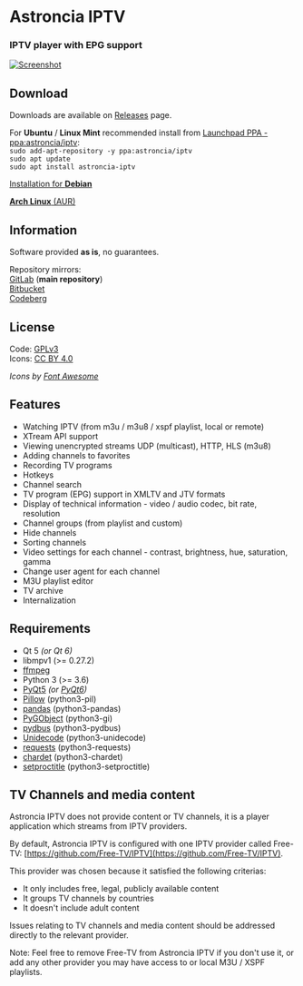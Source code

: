 # Astroncia IPTV
### IPTV player with EPG support

[![Screenshot](https://gitlab.com/astroncia/iptv/uploads/b59522369ccba3c99f349e397d102c0b/astroncia-iptv-screenshot-thumb.png)](https://gitlab.com/astroncia/iptv/uploads/9cb6c1e462a679117f36e67ec98ec8b0/astroncia-iptv-screenshot.png)  

## Download

Downloads are available on [Releases](https://gitlab.com/astroncia/iptv/-/releases) page.  
  
For **Ubuntu** / **Linux Mint** recommended install from [Launchpad PPA - ppa:astroncia/iptv](https://launchpad.net/~astroncia/+archive/ubuntu/iptv):  
```sudo add-apt-repository -y ppa:astroncia/iptv```  
```sudo apt update```  
```sudo apt install astroncia-iptv```  
  
[Installation for **Debian**](https://software.opensuse.org/download/package?package=astronciaiptv&project=home%3Aastroncia)  
  
[**Arch Linux** (AUR)](https://aur.archlinux.org/packages/astronciaiptv/)  

## Information

Software provided **as is**, no guarantees.  

Repository mirrors:  
[GitLab](https://gitlab.com/astroncia/iptv) (**main repository**)  
[Bitbucket](https://bitbucket.org/astroncia/astroncia-iptv/src/master/)  
[Codeberg](https://codeberg.org/astroncia/iptv)  

## License

Code: [GPLv3](https://gitlab.com/astroncia/iptv/-/blob/master/COPYING)  
Icons: [CC BY 4.0](https://creativecommons.org/licenses/by/4.0/)  
  
*Icons by [Font Awesome](https://fontawesome.com/)*  

## Features

- Watching IPTV (from m3u / m3u8 / xspf playlist, local or remote)  
- XTream API support
- Viewing unencrypted streams UDP (multicast), HTTP, HLS (m3u8)  
- Adding channels to favorites  
- Recording TV programs  
- Hotkeys  
- Channel search  
- TV program (EPG) support in XMLTV and JTV formats  
- Display of technical information - video / audio codec, bit rate, resolution  
- Channel groups (from playlist and custom)  
- Hide channels  
- Sorting channels  
- Video settings for each channel - contrast, brightness, hue, saturation, gamma  
- Change user agent for each channel  
- M3U playlist editor  
- TV archive  
- Internalization  

## Requirements

- Qt 5 *(or Qt 6)*
- libmpv1 (>= 0.27.2)
- [ffmpeg](https://ffmpeg.org/)
- Python 3 (>= 3.6)
- [PyQt5](https://pypi.org/project/PyQt5/) *(or [PyQt6](https://pypi.org/project/PyQt6/))*
- [Pillow](https://pypi.org/project/Pillow/) (python3-pil)
- [pandas](https://pypi.org/project/pandas/) (python3-pandas)
- [PyGObject](https://pypi.org/project/PyGObject/) (python3-gi)
- [pydbus](https://pypi.org/project/pydbus/) (python3-pydbus)
- [Unidecode](https://pypi.org/project/Unidecode/) (python3-unidecode)
- [requests](https://pypi.org/project/requests/) (python3-requests)
- [chardet](https://pypi.org/project/chardet/) (python3-chardet)
- [setproctitle](https://pypi.org/project/setproctitle/) (python3-setproctitle)

## TV Channels and media content

Astroncia IPTV does not provide content or TV channels, it is a player application which streams from IPTV providers.  
  
By default, Astroncia IPTV is configured with one IPTV provider called Free-TV: [https://github.com/Free-TV/IPTV](https://github.com/Free-TV/IPTV).  
  
This provider was chosen because it satisfied the following criterias:  
  
- It only includes free, legal, publicly available content  
- It groups TV channels by countries  
- It doesn't include adult content  
  
Issues relating to TV channels and media content should be addressed directly to the relevant provider.  
  
Note: Feel free to remove Free-TV from Astroncia IPTV if you don't use it, or add any other provider you may have access to or local M3U / XSPF playlists.  
